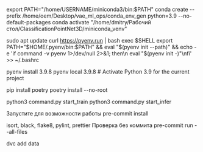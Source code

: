 export PATH="/home/USERNAME/miniconda3/bin:$PATH" conda create --prefix
/home/oem/Desktop/vae_ml_ops/conda_env_gen python=3.9 --no-default-packages conda activate
"/home/dmitry/Рабочий стол/ClassificationPointNet3D/miniconda_venv"

sudo apt update curl https://pyenv.run | bash exec
$SHELL
export PATH="$HOME/.pyenv/bin:$PATH" && eval "$(pyenv init --path)" && echo -e 'if
command -v pyenv 1>/dev/null 2>&1; then\n eval "$(pyenv init -)"\nfi' >> ~/.bashrc

pyenv install 3.9.8 pyenv local 3.9.8 # Activate Python 3.9 for the current project

pip install poetry poetry install --no-root

python3 command.py start_train python3 command.py start_infer

Запустите для возможности работы pre-commit install

isort, black, flake8, pylint, prettier Проверка без коммита pre-commit run --all-files

dvc add data
